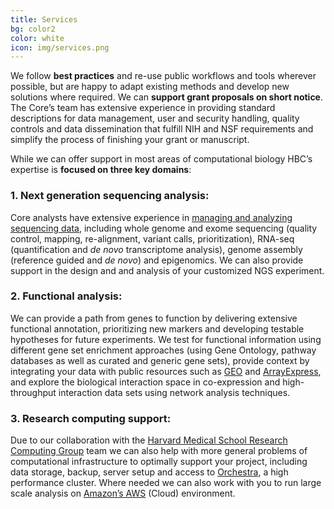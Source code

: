 ```yaml
---
title: Services
bg: color2
color: white
icon: img/services.png
---
```


We follow **best practices** and re-use public workflows and tools wherever possible, but are happy to adapt existing methods and develop new solutions where required. We can **support grant proposals on short notice**. The Core’s team has extensive experience in providing standard descriptions for data management, user and security handling, quality controls and data dissemination that fulfill NIH and NSF requirements and simplify the process of finishing your grant or manuscript.

While we can offer support in most areas of computational biology HBC’s expertise is **focused on three key domains**:
 
### 1. Next generation sequencing analysis: 

Core analysts have extensive experience in [managing and analyzing sequencing data](https://bcbio-nextgen.readthedocs.org/), including whole genome and exome sequencing (quality control, mapping, re-alignment, variant calls, prioritization), RNA-seq (quantification and _de novo_ transcriptome analysis), genome assembly (reference guided and _de novo_) and epigenomics. We can also provide support in the design and and analysis of your customized NGS experiment.

### 2. Functional analysis:

We can provide a path from genes to function by delivering extensive functional annotation, prioritizing new markers and developing testable hypotheses for future experiments. We test for functional information using different gene set enrichment approaches (using Gene Ontology, pathway databases as well as curated and generic gene sets), provide context by integrating your data with public resources such as [GEO](http://www.ncbi.nlm.nih.gov/geo/) and [ArrayExpress](http://www.ebi.ac.uk/arrayexpress/), and explore the biological interaction space in co-expression and high-throughput interaction data sets using network analysis techniques.

### 3. Research computing support:

Due to our collaboration with the [Harvard Medical School Research Computing Group](https://rc.hms.harvard.edu/) team we can also help with more general problems of computational infrastructure to optimally support your project, including data storage, backup, server setup and access to [Orchestra](https://rc.hms.harvard.edu/#orchestra), a high performance cluster. Where needed we can also work with you to run large scale analysis on [Amazon’s AWS](https://aws.amazon.com/) (Cloud) environment.
